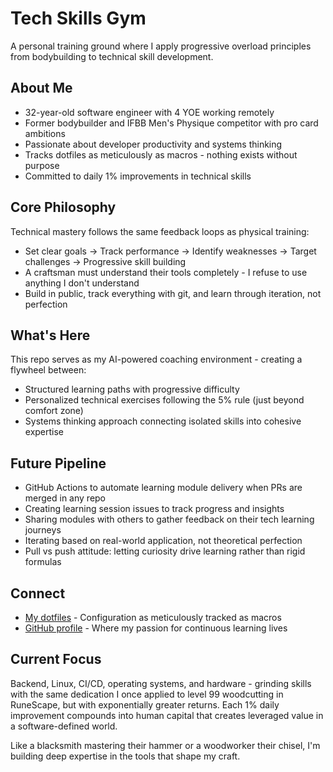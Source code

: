 # Tech Skills Gym

A personal training ground where I apply progressive overload principles from bodybuilding to technical skill development.

## About Me

- 32-year-old software engineer with 4 YOE working remotely
- Former bodybuilder and IFBB Men's Physique competitor with pro card ambitions
- Passionate about developer productivity and systems thinking
- Tracks dotfiles as meticulously as macros - nothing exists without purpose
- Committed to daily 1% improvements in technical skills

## Core Philosophy

Technical mastery follows the same feedback loops as physical training:
- Set clear goals → Track performance → Identify weaknesses → Target challenges → Progressive skill building
- A craftsman must understand their tools completely - I refuse to use anything I don't understand
- Build in public, track everything with git, and learn through iteration, not perfection

## What's Here

This repo serves as my AI-powered coaching environment - creating a flywheel between:
- Structured learning paths with progressive difficulty
- Personalized technical exercises following the 5% rule (just beyond comfort zone)
- Systems thinking approach connecting isolated skills into cohesive expertise

## Future Pipeline

- GitHub Actions to automate learning module delivery when PRs are merged in any repo
- Creating learning session issues to track progress and insights
- Sharing modules with others to gather feedback on their tech learning journeys
- Iterating based on real-world application, not theoretical perfection
- Pull vs push attitude: letting curiosity drive learning rather than rigid formulas

## Connect

- [My dotfiles](https://github.com/atxtechbro/dotfiles) - Configuration as meticulously tracked as macros
- [GitHub profile](https://github.com/atxtechbro) - Where my passion for continuous learning lives

## Current Focus

Backend, Linux, CI/CD, operating systems, and hardware - grinding skills with the same dedication I once applied to level 99 woodcutting in RuneScape, but with exponentially greater returns. Each 1% daily improvement compounds into human capital that creates leveraged value in a software-defined world.

Like a blacksmith mastering their hammer or a woodworker their chisel, I'm building deep expertise in the tools that shape my craft.
